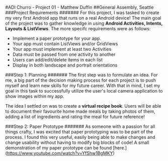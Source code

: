 #ADI Churro - Project 01 - Matthew Duffin
##General Assembly, Seattle
###Project Requirements
#######
For this project, I was tasked to create my very first Android app that runs on a real Android device! The main goal of the project was to gather knowledge in using **Android Activities, Intents, Layouts & ListViews**. The more specifc requirements were as follows:

- Implement a paper prototype for your app.
- Your app must contain ListViews and/or GridViews
- Your app must implement at least two Activities
- Data must be passed from one activity to another
- Users can add/edit/delete items in each list
- Display in both landscape and portrait orientations

###Step 1: Planning
#######
The first step was to formulate an idea. For me, a big part of the decision making process for each project is to push myself and learn new skills for my future career. With that in mind, I set my goal in this task to successfully utilize the user's local camera application to show images within my app.

The idea I settled on was to create a **virtual recipe book**. Users will be able to document their favourite home made meals by taking photos of them, adding a list of ingredients and rating the meal for future reference!

###Step 2: Paper Prototype
#######
As someone with a passion for all things crafty, I was excited that paper prototyping was to be part of the process. I found this very useful, easily being able to make changes and change usability without having to modify big blocks of code! A small demonstration of my paper prototype can be found [here.] (https://www.youtube.com/watch?v=YfShw1BgMKY)
